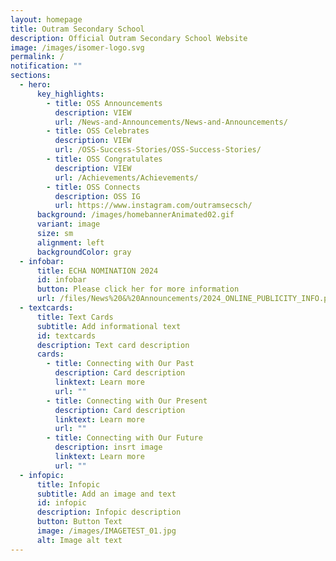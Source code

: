 ```yaml
---
layout: homepage
title: Outram Secondary School
description: Official Outram Secondary School Website
image: /images/isomer-logo.svg
permalink: /
notification: ""
sections:
  - hero:
      key_highlights:
        - title: OSS Announcements
          description: VIEW
          url: /News-and-Announcements/News-and-Announcements/
        - title: OSS Celebrates
          description: VIEW
          url: /OSS-Success-Stories/OSS-Success-Stories/
        - title: OSS Congratulates
          description: VIEW
          url: /Achievements/Achievements/
        - title: OSS Connects
          description: OSS IG
          url: https://www.instagram.com/outramsecsch/
      background: /images/homebannerAnimated02.gif
      variant: image
      size: sm
      alignment: left
      backgroundColor: gray
  - infobar:
      title: ECHA NOMINATION 2024
      id: infobar
      button: Please click her for more information
      url: /files/News%20&%20Announcements/2024_ONLINE_PUBLICITY_INFO.pdf
  - textcards:
      title: Text Cards
      subtitle: Add informational text
      id: textcards
      description: Text card description
      cards:
        - title: Connecting with Our Past
          description: Card description
          linktext: Learn more
          url: ""
        - title: Connecting with Our Present
          description: Card description
          linktext: Learn more
          url: ""
        - title: Connecting with Our Future
          description: insrt image
          linktext: Learn more
          url: ""
  - infopic:
      title: Infopic
      subtitle: Add an image and text
      id: infopic
      description: Infopic description
      button: Button Text
      image: /images/IMAGETEST_01.jpg
      alt: Image alt text
---
```

